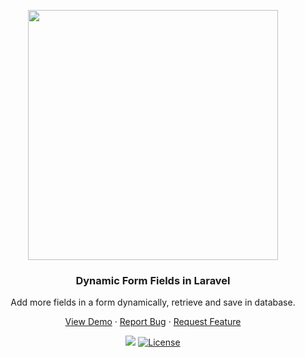 <p align="center"><a href="https://laravel.com" target="_blank"><img src="https://raw.githubusercontent.com/laravel/art/master/logo-lockup/5%20SVG/2%20CMYK/1%20Full%20Color/laravel-logolockup-cmyk-red.svg" width="400"></a></p>

<h3 align="center"><p align="center">Dynamic Form Fields in Laravel</p></h3>
 <p align="center">Add more fields in a form dynamically, retrieve and save in database.</p>

  <p align="center">
    <a href="https://github.com/othneildrew/Best-README-Template">View Demo</a>
    ·
    <a href="https://github.com/othneildrew/Best-README-Template/issues">Report Bug</a>
    ·
    <a href="https://github.com/othneildrew/Best-README-Template/issues">Request Feature</a>
  </p>
</div>
<p align="center"><a href="https://github.com/giovane-breno/Dynamic-Form-Fields-in-Laravel/graphs/contributors" alt="Contributors">
        <img src="https://img.shields.io/github/contributors/giovane-breno/Dynamic-Form-Fields-in-Laravel" /></a> <a href="https://packagist.org/packages/giovane-breno/Dynamic-Form-Fields-in-Laravel"><img src="https://img.shields.io/packagist/l/giovane-breno/Dynamic-Form-Fields-in-Laravel" alt="License"></a>
</p>
<br />
